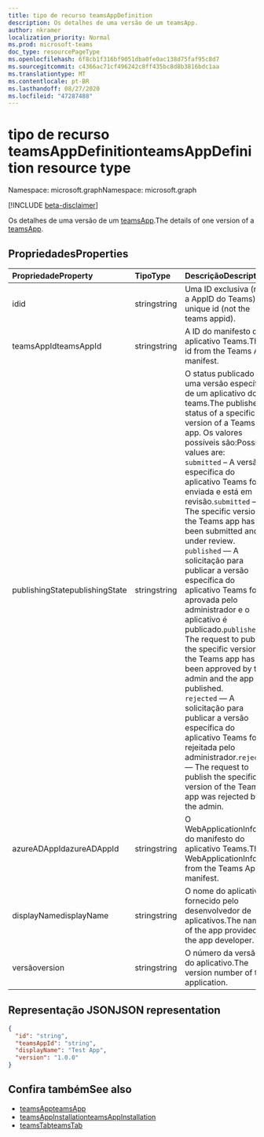 ```yaml
---
title: tipo de recurso teamsAppDefinition
description: Os detalhes de uma versão de um teamsApp.
author: nkramer
localization_priority: Normal
ms.prod: microsoft-teams
doc_type: resourcePageType
ms.openlocfilehash: 6f8cb1f316bf9051dba0fe0ac138d75faf95c8d7
ms.sourcegitcommit: c4366ac71cf496242c8ff435bc8d8b3816bdc1aa
ms.translationtype: MT
ms.contentlocale: pt-BR
ms.lasthandoff: 08/27/2020
ms.locfileid: "47287488"
---
```

# <a name="teamsappdefinition-resource-type"></a><span data-ttu-id="11840-103">tipo de recurso teamsAppDefinition</span><span class="sxs-lookup"><span data-stu-id="11840-103">teamsAppDefinition resource type</span></span>

<span data-ttu-id="11840-104">Namespace: microsoft.graph</span><span class="sxs-lookup"><span data-stu-id="11840-104">Namespace: microsoft.graph</span></span>

[!INCLUDE [beta-disclaimer](../../includes/beta-disclaimer.md)]

<span data-ttu-id="11840-105">Os detalhes de uma versão de um [teamsApp](teamsapp.md).</span><span class="sxs-lookup"><span data-stu-id="11840-105">The details of one version of a [teamsApp](teamsapp.md).</span></span>

## <a name="properties"></a><span data-ttu-id="11840-106">Propriedades</span><span class="sxs-lookup"><span data-stu-id="11840-106">Properties</span></span>

| <span data-ttu-id="11840-107">Propriedade</span><span class="sxs-lookup"><span data-stu-id="11840-107">Property</span></span>            | <span data-ttu-id="11840-108">Tipo</span><span class="sxs-lookup"><span data-stu-id="11840-108">Type</span></span>     | <span data-ttu-id="11840-109">Descrição</span><span class="sxs-lookup"><span data-stu-id="11840-109">Description</span></span> |
|:------------------- |:-------- |:----------- |
| <span data-ttu-id="11840-110">id</span><span class="sxs-lookup"><span data-stu-id="11840-110">id</span></span>                  | <span data-ttu-id="11840-111">string</span><span class="sxs-lookup"><span data-stu-id="11840-111">string</span></span>   | <span data-ttu-id="11840-112">Uma ID exclusiva (não a AppID do Teams).</span><span class="sxs-lookup"><span data-stu-id="11840-112">A unique id (not the teams appid).</span></span> |
| <span data-ttu-id="11840-113">teamsAppId</span><span class="sxs-lookup"><span data-stu-id="11840-113">teamsAppId</span></span>          | <span data-ttu-id="11840-114">string</span><span class="sxs-lookup"><span data-stu-id="11840-114">string</span></span>   | <span data-ttu-id="11840-115">A ID do manifesto do aplicativo Teams.</span><span class="sxs-lookup"><span data-stu-id="11840-115">The id from the Teams App manifest.</span></span> |
| <span data-ttu-id="11840-116">publishingState</span><span class="sxs-lookup"><span data-stu-id="11840-116">publishingState</span></span>| <span data-ttu-id="11840-117">string</span><span class="sxs-lookup"><span data-stu-id="11840-117">string</span></span>|<span data-ttu-id="11840-118">O status publicado de uma versão específica de um aplicativo do teams.</span><span class="sxs-lookup"><span data-stu-id="11840-118">The published status of a specific version of a Teams app.</span></span> <span data-ttu-id="11840-119">Os valores possíveis são:</span><span class="sxs-lookup"><span data-stu-id="11840-119">Possible values are:</span></span></br><span data-ttu-id="11840-120">`submitted` – A versão específica do aplicativo Teams foi enviada e está em revisão.</span><span class="sxs-lookup"><span data-stu-id="11840-120">`submitted` — The specific version of the Teams app has been submitted and is under review.</span></span> </br><span data-ttu-id="11840-121">`published`  — A solicitação para publicar a versão específica do aplicativo Teams foi aprovada pelo administrador e o aplicativo é publicado.</span><span class="sxs-lookup"><span data-stu-id="11840-121">`published`  — The request to publish the specific version of the Teams app has been approved by the admin and the app is published.</span></span> </br> <span data-ttu-id="11840-122">`rejected` — A solicitação para publicar a versão específica do aplicativo Teams foi rejeitada pelo administrador.</span><span class="sxs-lookup"><span data-stu-id="11840-122">`rejected` — The request to publish the specific version of the Teams app was rejected by the admin.</span></span> |
| <span data-ttu-id="11840-123">azureADAppId</span><span class="sxs-lookup"><span data-stu-id="11840-123">azureADAppId</span></span>        | <span data-ttu-id="11840-124">string</span><span class="sxs-lookup"><span data-stu-id="11840-124">string</span></span>   | <span data-ttu-id="11840-125">O WebApplicationInfo.id do manifesto do aplicativo Teams.</span><span class="sxs-lookup"><span data-stu-id="11840-125">The WebApplicationInfo.id from the Teams App manifest.</span></span> |
| <span data-ttu-id="11840-126">displayName</span><span class="sxs-lookup"><span data-stu-id="11840-126">displayName</span></span>         | <span data-ttu-id="11840-127">string</span><span class="sxs-lookup"><span data-stu-id="11840-127">string</span></span>   | <span data-ttu-id="11840-128">O nome do aplicativo fornecido pelo desenvolvedor de aplicativos.</span><span class="sxs-lookup"><span data-stu-id="11840-128">The name of the app provided by the app developer.</span></span> |
| <span data-ttu-id="11840-129">versão</span><span class="sxs-lookup"><span data-stu-id="11840-129">version</span></span>             | <span data-ttu-id="11840-130">string</span><span class="sxs-lookup"><span data-stu-id="11840-130">string</span></span>   | <span data-ttu-id="11840-131">O número da versão do aplicativo.</span><span class="sxs-lookup"><span data-stu-id="11840-131">The version number of the application.</span></span> |

## <a name="json-representation"></a><span data-ttu-id="11840-132">Representação JSON</span><span class="sxs-lookup"><span data-stu-id="11840-132">JSON representation</span></span>

<!-- {
  "blockType": "resource",
  "@odata.type": "microsoft.graph.teamsAppDefinition",
  "baseType": "microsoft.graph.entity"
}-->

```json
{
  "id": "string",
  "teamsAppId": "string",
  "displayName": "Test App",
  "version": "1.0.0"
}
```

## <a name="see-also"></a><span data-ttu-id="11840-133">Confira também</span><span class="sxs-lookup"><span data-stu-id="11840-133">See also</span></span>

- [<span data-ttu-id="11840-134">teamsApp</span><span class="sxs-lookup"><span data-stu-id="11840-134">teamsApp</span></span>](teamsapp.md)
- [<span data-ttu-id="11840-135">teamsAppInstallation</span><span class="sxs-lookup"><span data-stu-id="11840-135">teamsAppInstallation</span></span>](teamsappinstallation.md)
- [<span data-ttu-id="11840-136">teamsTab</span><span class="sxs-lookup"><span data-stu-id="11840-136">teamsTab</span></span>](../resources/teamstab.md)

<!-- uuid: 8fcb5dbc-d5aa-4681-8e31-b001d5168d79
2015-10-25 14:57:30 UTC -->
<!--
{
  "type": "#page.annotation",
  "description": "teamsApp resource",
  "keywords": "",
  "section": "documentation",
  "tocPath": "",
  "suppressions": []
}
-->
